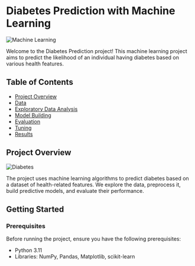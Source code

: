 # Diabetes Prediction with Machine Learning

![Machine Learning](images/machine-learning.jpg)

Welcome to the Diabetes Prediction project! This machine learning project aims to predict the likelihood of an individual having diabetes based on various health features.

## Table of Contents

- [Project Overview](#project-overview)
- [Data](#data)
- [Exploratory Data Analysis](#exploratory-data-analysis)
- [Model Building](#model-building)
- [Evaluation](#evaluation)
- [Tuning](#tuning)
- [Results](#results)

## Project Overview

![Diabetes](images/diabetes.jpg)

The project uses machine learning algorithms to predict diabetes based on a dataset of health-related features. We explore the data, preprocess it, build predictive models, and evaluate their performance.

## Getting Started

### Prerequisites

Before running the project, ensure you have the following prerequisites:

- Python 3.11
- Libraries: NumPy, Pandas, Matplotlib, scikit-learn

